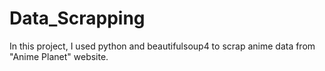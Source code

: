 # Data_Scrapping
In this project, I used python and beautifulsoup4 to scrap anime data from "Anime Planet" website.
